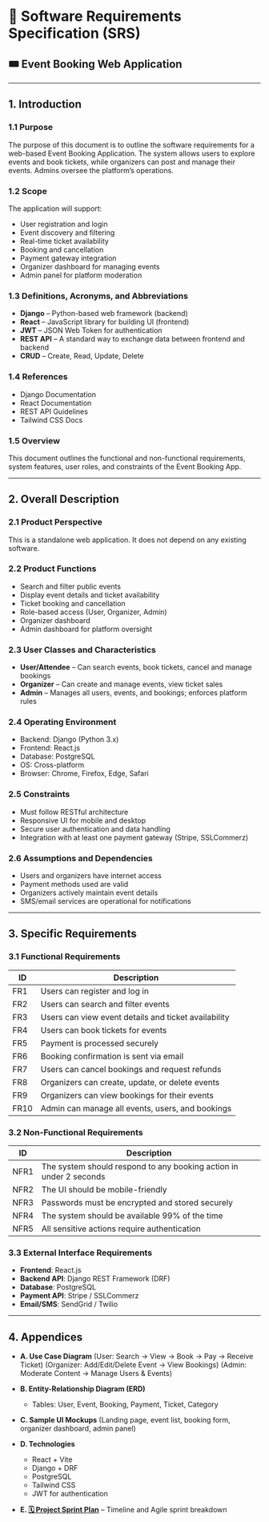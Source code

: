 # 📘 Software Requirements Specification (SRS)

## 🎟️ Event Booking Web Application

---

## 1. Introduction

### 1.1 Purpose
The purpose of this document is to outline the software requirements for a web-based Event Booking Application. The system allows users to explore events and book tickets, while organizers can post and manage their events. Admins oversee the platform’s operations.

### 1.2 Scope
The application will support:
- User registration and login
- Event discovery and filtering
- Real-time ticket availability
- Booking and cancellation
- Payment gateway integration
- Organizer dashboard for managing events
- Admin panel for platform moderation

### 1.3 Definitions, Acronyms, and Abbreviations
- **Django** – Python-based web framework (backend)
- **React** – JavaScript library for building UI (frontend)
- **JWT** – JSON Web Token for authentication
- **REST API** – A standard way to exchange data between frontend and backend
- **CRUD** – Create, Read, Update, Delete

### 1.4 References
- Django Documentation
- React Documentation
- REST API Guidelines
- Tailwind CSS Docs

### 1.5 Overview
This document outlines the functional and non-functional requirements, system features, user roles, and constraints of the Event Booking App.

---

## 2. Overall Description

### 2.1 Product Perspective
This is a standalone web application. It does not depend on any existing software.

### 2.2 Product Functions
- Search and filter public events
- Display event details and ticket availability
- Ticket booking and cancellation
- Role-based access (User, Organizer, Admin)
- Organizer dashboard
- Admin dashboard for platform oversight

### 2.3 User Classes and Characteristics
- **User/Attendee** – Can search events, book tickets, cancel and manage bookings
- **Organizer** – Can create and manage events, view ticket sales
- **Admin** – Manages all users, events, and bookings; enforces platform rules

### 2.4 Operating Environment
- Backend: Django (Python 3.x)
- Frontend: React.js
- Database: PostgreSQL
- OS: Cross-platform
- Browser: Chrome, Firefox, Edge, Safari

### 2.5 Constraints
- Must follow RESTful architecture
- Responsive UI for mobile and desktop
- Secure user authentication and data handling
- Integration with at least one payment gateway (Stripe, SSLCommerz)

### 2.6 Assumptions and Dependencies
- Users and organizers have internet access
- Payment methods used are valid
- Organizers actively maintain event details
- SMS/email services are operational for notifications

---

## 3. Specific Requirements

### 3.1 Functional Requirements

| ID   | Description |
|------|-------------|
| FR1  | Users can register and log in |
| FR2  | Users can search and filter events |
| FR3  | Users can view event details and ticket availability |
| FR4  | Users can book tickets for events |
| FR5  | Payment is processed securely |
| FR6  | Booking confirmation is sent via email |
| FR7  | Users can cancel bookings and request refunds |
| FR8  | Organizers can create, update, or delete events |
| FR9  | Organizers can view bookings for their events |
| FR10 | Admin can manage all events, users, and bookings |

### 3.2 Non-Functional Requirements

| ID   | Description |
|------|-------------|
| NFR1 | The system should respond to any booking action in under 2 seconds |
| NFR2 | The UI should be mobile-friendly |
| NFR3 | Passwords must be encrypted and stored securely |
| NFR4 | The system should be available 99% of the time |
| NFR5 | All sensitive actions require authentication |

### 3.3 External Interface Requirements
- **Frontend**: React.js
- **Backend API**: Django REST Framework (DRF)
- **Database**: PostgreSQL
- **Payment API**: Stripe / SSLCommerz
- **Email/SMS**: SendGrid / Twilio

---

## 4. Appendices

- **A. Use Case Diagram**
  (User: Search → View → Book → Pay → Receive Ticket)
  (Organizer: Add/Edit/Delete Event → View Bookings)
  (Admin: Moderate Content → Manage Users & Events)

- **B. Entity-Relationship Diagram (ERD)**
  - Tables: User, Event, Booking, Payment, Ticket, Category

- **C. Sample UI Mockups**
  (Landing page, event list, booking form, organizer dashboard, admin panel)

- **D. Technologies**
  - React + Vite
  - Django + DRF
  - PostgreSQL
  - Tailwind CSS
  - JWT for authentication

- **E. [🗓️ Project Sprint Plan](./sprint-plan.md)** – Timeline and Agile sprint breakdown
